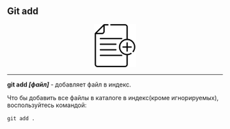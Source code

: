 ## Git add 
<p align="center">
<img src="../images/add.png" width="100" title="image">
</p>

---

**git add *[файл]*** - добавляет файл в индекс.


Что бы добавить все файлы в каталоге в индекс(кроме игнорируемых), воспользуйтесь командой:


```
git add .
```
